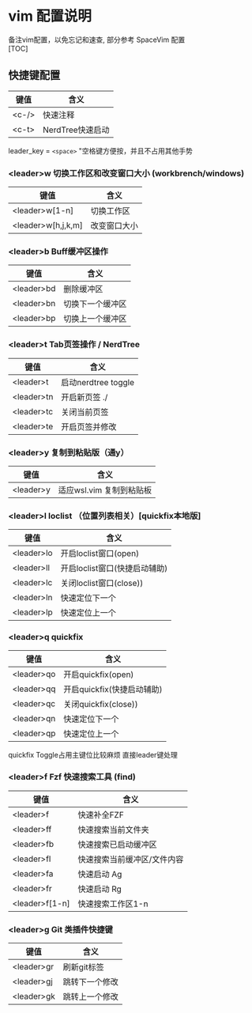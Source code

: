 # vim 配置说明
备注vim配置，以免忘记和速查, 部分参考 SpaceVim 配置  
[TOC]
## 快捷键配置
| 键值   | 含义             |
| ------ | ---------------- |
| \<c-/> | 快速注释         |
| \<c-t> | NerdTree快速启动 |

leader_key = `<space>`      "空格键方便按，并且不占用其他手势
### \<leader>w  切换工作区和改变窗口大小 (workbrench/windows)
| 键值                | 含义         |
| ------------------- | ------------ |
| \<leader>w[1-n]     | 切换工作区   |
| \<leader>w[h,j,k,m] | 改变窗口大小 |
### \<leader>b     Buff缓冲区操作  
| 键值        | 含义             |
| ----------- | ---------------- |
| \<leader>bd | 删除缓冲区       |
| \<leader>bn | 切换下一个缓冲区 |
| \<leader>bp | 切换上一个缓冲区 |
### \<leader>t   Tab页签操作 / NerdTree
| 键值        | 含义                |
| ----------- | ------------------- |
| \<leader>t  | 启动nerdtree toggle |
| \<leader>tn | 开启新页签 ./       |
| \<leader>tc | 关闭当前页签        |
| \<leader>te | 开启页签并修改      |
###  \<leader>y  复制到粘贴版（通y）
| 键值       | 含义                     |
| ---------- | ------------------------ |
| \<leader>y | 适应wsl.vim 复制到粘贴板 |

###  \<leader>l  loclist （位置列表相关）[quickfix本地版] 
| 键值        | 含义                          |
| ----------- | ----------------------------- |
| \<leader>lo | 开启loclist窗口(open)         |
| \<leader>ll | 开启loclist窗口(快捷启动辅助) |
| \<leader>lc | 关闭loclist窗口(close))       |
| \<leader>ln | 快速定位下一个                |
| \<leader>lp | 快速定位上一个                |
###  \<leader>q   quickfix 
| 键值        | 含义                       |
| ----------- | -------------------------- |
| \<leader>qo | 开启quickfix(open)         |
| \<leader>qq | 开启quickfix(快捷启动辅助) |
| \<leader>qc | 关闭quickfix(close))       |
| \<leader>qn | 快速定位下一个             |
| \<leader>qp | 快速定位上一个             |
quickfix Toggle占用主键位比较麻烦 直接leader键处理
### \<leader>f   Fzf 快速搜索工具 (find)
| 键值            | 含义                        |
| --------------- | --------------------------- |
| \<leader>f      | 快速补全FZF                 |
| \<leader>ff     | 快速搜索当前文件夹          |
| \<leader>fb     | 快速搜索已启动缓冲区        |
| \<leader>fl     | 快速搜索当前缓冲区/文件内容 |
| \<leader>fa     | 快速启动 Ag                 |
| \<leader>fr     | 快速启动 Rg                 |
| \<leader>f[1-n] | 快速搜索工作区1-n           |
### \<leader>g   Git 类插件快捷键
| 键值        | 含义           |
| ----------- | -------------- |
| \<leader>gr | 刷新git标签    |
| \<leader>gj | 跳转下一个修改 |
| \<leader>gk | 跳转上一个修改 |